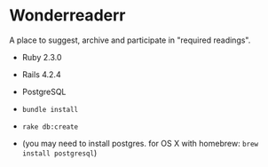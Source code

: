 # Wonderreaderr

A place to suggest, archive and participate in "required readings".

- Ruby 2.3.0
- Rails 4.2.4
- PostgreSQL

- `bundle install`
- `rake db:create`
- (you may need to install postgres. for OS X with homebrew: `brew install
  postgresql`)
